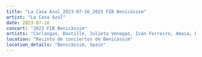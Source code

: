 ```yaml
---
title: "La Casa Azul_2023-07-16_2023 FIB Benicàssim"
artist: "La Casa Azul"
date: 2023-07-16
concert: "2023 FIB Benicàssim"
artists: "Carlangas, Bastille, Julieta Venegas, Iván Ferreiro, Amaia, Benson Boone, Niña Polaca, Arde Bogotá, Cala Vento, Camela, Dàmaris Gelabert, Allah-Las, La Casa Azul, Jorge Drexler, Aurora"
location: "Recinto de conciertos de Benicàssim"
location_details: "Benicàssim, Spain"
---
```

